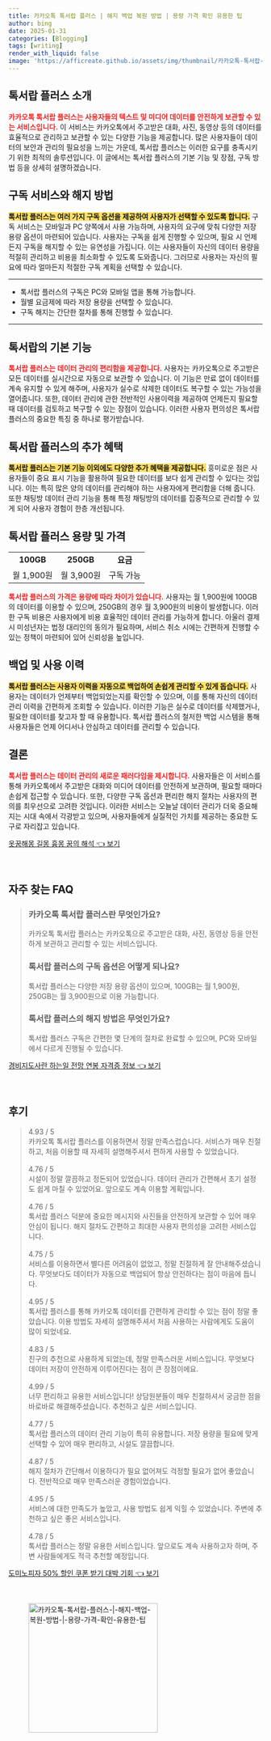```yaml
---
title: 카카오톡 톡서랍 플러스 | 해지 백업 복원 방법 | 용량 가격 확인 유용한 팁
author: bing
date: 2025-01-31
categories: [Blogging]
tags: [writing]
render_with_liquid: false
image: 'https://afficreate.github.io/assets/img/thumbnail/카카오톡-톡서랍-플러스-|-해지-백업-복원-방법-|-용량-가격-확인-유용한-팁.webp'
---
```



<h2 id='톡서랍 플러스 소개'>톡서랍 플러스 소개</h2>

<p><b><span style="color: #ee2323;">카카오톡 톡서랍 플러스는 사용자들의 텍스트 및 미디어 데이터를 안전하게 보관할 수 있는 서비스입니다.</span></b> 이 서비스는 카카오톡에서 주고받은 대화, 사진, 동영상 등의 데이터를 효율적으로 관리하고 보관할 수 있는 다양한 기능을 제공합니다. 많은 사용자들이 데이터의 보안과 관리의 필요성을 느끼는 가운데, 톡서랍 플러스는 이러한 요구를 충족시키기 위한 최적의 솔루션입니다. 이 글에서는 톡서랍 플러스의 기본 기능 및 장점, 구독 방법 등을 상세히 설명하겠습니다.</p>

<h2 id='구독 서비스와 해지 방법'>구독 서비스와 해지 방법</h2>

<p><b><span style="background-color: #ffe066;">톡서랍 플러스는 여러 가지 구독 옵션을 제공하여 사용자가 선택할 수 있도록 합니다.</span></b> 구독 서비스는 모바일과 PC 양쪽에서 사용 가능하며, 사용자의 요구에 맞춰 다양한 저장 용량 옵션이 마련되어 있습니다. 사용자는 구독을 쉽게 진행할 수 있으며, 필요 시 언제든지 구독을 해지할 수 있는 유연성을 가집니다. 이는 사용자들이 자신의 데이터 용량을 적절히 관리하고 비용을 최소화할 수 있도록 도와줍니다. 그러므로 사용자는 자신의 필요에 따라 얼마든지 적절한 구독 계획을 선택할 수 있습니다.</p>

<hr />

<ul>
    <li>톡서랍 플러스의 구독은 PC와 모바일 앱을 통해 가능합니다.</li>
    <li>월별 요금제에 따라 저장 용량을 선택할 수 있습니다.</li>
    <li>구독 해지는 간단한 절차를 통해 진행할 수 있습니다.</li>
</ul>

<hr />

<h2 id='톡서랍의 기본 기능'>톡서랍의 기본 기능</h2>

<p><b><span style="color: #ee2323;">톡서랍 플러스는 데이터 관리의 편리함을 제공합니다.</span></b> 사용자는 카카오톡으로 주고받은 모든 데이터를 실시간으로 자동으로 보관할 수 있습니다. 이 기능은 만료 없이 데이터를 계속 유지할 수 있게 해주며, 사용자가 실수로 삭제한 데이터도 복구할 수 있는 가능성을 열어줍니다. 또한, 데이터 관리에 관한 전반적인 사용이력을 제공하여 언제든지 필요할 때 데이터를 검토하고 복구할 수 있는 장점이 있습니다. 이러한 사용자 편의성은 톡서랍 플러스의 중요한 특징 중 하나로 평가받습니다.</p>

<h2 id='톡서랍 플러스의 추가 혜택'>톡서랍 플러스의 추가 혜택</h2>

<p><b><span style="background-color: #ffe066;">톡서랍 플러스는 기본 기능 이외에도 다양한 추가 혜택을 제공합니다.</span></b> 흥미로운 점은 사용자들이 중요 표시 기능을 활용하여 필요한 데이터를 보다 쉽게 관리할 수 있다는 것입니다. 이는 특히 많은 양의 데이터를 관리해야 하는 사용자에게 편리함을 더해 줍니다. 또한 채팅방 데이터 관리 기능을 통해 특정 채팅방의 데이터를 집중적으로 관리할 수 있게 되어 사용자 경험이 한층 개선됩니다.</p>

<h2 id='톡서랍 플러스 용량 및 가격'>톡서랍 플러스 용량 및 가격</h2>

<table>
    <tr>
        <td style="text-align: center; height: 17px;"><b>100GB</b></td>
        <td style="text-align: center; height: 17px;"><b>250GB</b></td>
        <td style="text-align: center; height: 17px;"><b>요금</b></td>
    </tr>
    <tr>
        <td style="text-align: center; height: 17px;">월 1,900원</td>
        <td style="text-align: center; height: 17px;">월 3,900원</td>
        <td style="text-align: center; height: 17px;">구독 가능</td>
    </tr>
</table>

<p><b><span style="color: #ee2323;">톡서랍 플러스의 가격은 용량에 따라 차이가 있습니다.</span></b> 사용자는 월 1,900원에 100GB의 데이터를 이용할 수 있으며, 250GB의 경우 월 3,900원의 비용이 발생합니다. 이러한 구독 비용은 사용자에게 비용 효율적인 데이터 관리를 가능하게 합니다. 아울러 결제 시 미성년자는 법정 대리인의 동의가 필요하며, 서비스 취소 시에는 간편하게 진행할 수 있는 정책이 마련되어 있어 신뢰성을 높입니다.</p>

<h2 id='백업 및 사용 이력'>백업 및 사용 이력</h2>

<p><b><span style="background-color: #ffe066;">톡서랍 플러스는 사용자 이력을 자동으로 백업하여 손쉽게 관리할 수 있게 돕습니다.</span></b> 사용자는 데이터가 언제부터 백업되었는지를 확인할 수 있으며, 이를 통해 자신의 데이터 관리 이력을 간편하게 조회할 수 있습니다. 이러한 기능은 실수로 데이터를 삭제했거나, 필요한 데이터를 찾고자 할 때 유용합니다. 톡서랍 플러스의 철저한 백업 시스템을 통해 사용자들은 언제 어디서나 안심하고 데이터를 관리할 수 있습니다.</p>

<h2 id='결론'>결론</h2>

<p><b><span style="color: #ee2323;">톡서랍 플러스는 데이터 관리의 새로운 패러다임을 제시합니다.</span></b> 사용자들은 이 서비스를 통해 카카오톡에서 주고받은 대화와 미디어 데이터를 안전하게 보관하며, 필요할 때마다 손쉽게 접근할 수 있습니다. 또한, 다양한 구독 옵션과 편리한 해지 절차는 사용자의 편의를 최우선으로 고려한 것입니다. 이러한 서비스는 오늘날 데이터 관리가 더욱 중요해지는 시대 속에서 각광받고 있으며, 사용자들에게 실질적인 가치를 제공하는 중요한 도구로 자리잡고 있습니다.</p>


<p><a class="click-button" title="옷꿈해몽 길몽 흉몽 꿈의 해석" href="https://afficreate.github.io/posts/%EC%98%B7%EA%BF%88%ED%95%B4%EB%AA%BD-%EA%B8%B8%EB%AA%BD-%ED%9D%89%EB%AA%BD-%EA%BF%88%EC%9D%98-%ED%95%B4%EC%84%9D/" rel="dofollow">옷꿈해몽 길몽 흉몽 꿈의 해석 👈 보기</a></p><br>
<h2 id='자주_찾는_FAQ'>자주 찾는 FAQ</h2>
<div itemscope="" itemtype="https://schema.org/FAQPage"> 
<blockquote> 
<div itemscope="" itemprop="mainEntity" itemtype="https://schema.org/Question"> 
<h3 itemprop="name">카카오톡 톡서랍 플러스란 무엇인가요?</h3> 
<div itemscope="" itemprop="acceptedAnswer" itemtype="https://schema.org/Answer"> 
<span itemprop="text"> 
<p>카카오톡 톡서랍 플러스는 카카오톡으로 주고받은 대화, 사진, 동영상 등을 안전하게 보관하고 관리할 수 있는 서비스입니다.</p> 
</span> 
</div> 
</div> 

<div itemscope="" itemprop="mainEntity" itemtype="https://schema.org/Question"> 
<h3 itemprop="name">톡서랍 플러스의 구독 옵션은 어떻게 되나요?</h3> 
<div itemscope="" itemprop="acceptedAnswer" itemtype="https://schema.org/Answer"> 
<span itemprop="text"> 
<p>톡서랍 플러스는 다양한 저장 용량 옵션이 있으며, 100GB는 월 1,900원, 250GB는 월 3,900원으로 이용 가능합니다.</p> 
</span> 
</div> 
</div> 

<div itemscope="" itemprop="mainEntity" itemtype="https://schema.org/Question"> 
<h3 itemprop="name">톡서랍 플러스의 해지 방법은 무엇인가요?</h3> 
<div itemscope="" itemprop="acceptedAnswer" itemtype="https://schema.org/Answer"> 
<span itemprop="text"> 
<p>톡서랍 플러스 구독은 간편한 몇 단계의 절차로 완료할 수 있으며, PC와 모바일에서 다르게 진행될 수 있습니다.</p> 
</span> 
</div> 
</div> 
</blockquote> 
</div>
<p><a class="click-button" title="경비지도사란 하는일 전망 연봉 자격증 정보" href="https://afficreate.github.io/posts/%EA%B2%BD%EB%B9%84%EC%A7%80%EB%8F%84%EC%82%AC%EB%9E%80-%ED%95%98%EB%8A%94%EC%9D%BC-%EC%A0%84%EB%A7%9D-%EC%97%B0%EB%B4%89-%EC%9E%90%EA%B2%A9%EC%A6%9D-%EC%A0%95%EB%B3%B4/" rel="dofollow">경비지도사란 하는일 전망 연봉 자격증 정보 👈 보기</a></p><br>
<h2 id='후기'>후기</h2>
<div itemscope itemtype="https://schema.org/Product">
  <blockquote>
  <div itemprop="review" itemscope itemtype="https://schema.org/Review">
      <div itemprop="reviewRating" itemscope itemtype="https://schema.org/Rating"> <span itemprop="ratingValue">4.93</span> / <span itemprop="bestRating">5</span> </div>
      <span itemprop="reviewBody">카카오톡 톡서랍 플러스를 이용하면서 정말 만족스럽습니다. 서비스가 매우 친절하고, 처음 이용할 때 자세히 설명해주셔서 편하게 사용할 수 있었습니다.</span>
  </div>
  <br>
  <div itemprop="review" itemscope itemtype="https://schema.org/Review">
      <div itemprop="reviewRating" itemscope itemtype="https://schema.org/Rating"> <span itemprop="ratingValue">4.76</span> / <span itemprop="bestRating">5</span> </div>
      <span itemprop="reviewBody">시설이 정말 깔끔하고 정돈되어 있었습니다. 데이터 관리가 간편해서 초기 설정도 쉽게 마칠 수 있었어요. 앞으로도 계속 이용할 계획입니다.</span>
  </div>
  <br>
  <div itemprop="review" itemscope itemtype="https://schema.org/Review">
      <div itemprop="reviewRating" itemscope itemtype="https://schema.org/Rating"> <span itemprop="ratingValue">4.76</span> / <span itemprop="bestRating">5</span> </div>
      <span itemprop="reviewBody">톡서랍 플러스 덕분에 중요한 메시지와 사진들을 안전하게 보관할 수 있어 매우 안심이 됩니다. 해지 절차도 간편하고 최대한 사용자 편의성을 고려한 서비스입니다.</span>
  </div>
  <br>
  <div itemprop="review" itemscope itemtype="https://schema.org/Review">
      <div itemprop="reviewRating" itemscope itemtype="https://schema.org/Rating"> <span itemprop="ratingValue">4.75</span> / <span itemprop="bestRating">5</span> </div>
      <span itemprop="reviewBody">서비스를 이용하면서 별다른 어려움이 없었고, 정말 친절하게 잘 안내해주셨습니다. 무엇보다도 데이터가 자동으로 백업되어 항상 안전하다는 점이 마음에 듭니다.</span>
  </div>
  <br>
  <div itemprop="review" itemscope itemtype="https://schema.org/Review">
      <div itemprop="reviewRating" itemscope itemtype="https://schema.org/Rating"> <span itemprop="ratingValue">4.95</span> / <span itemprop="bestRating">5</span> </div>
      <span itemprop="reviewBody">톡서랍 플러스를 통해 카카오톡 데이터를 간편하게 관리할 수 있는 점이 정말 좋았습니다. 이용 방법도 자세히 설명해주셔서 처음 사용하는 사람에게도 도움이 많이 되었네요.</span>
  </div>
  <br>
  <div itemprop="review" itemscope itemtype="https://schema.org/Review">
      <div itemprop="reviewRating" itemscope itemtype="https://schema.org/Rating"> <span itemprop="ratingValue">4.83</span> / <span itemprop="bestRating">5</span> </div>
      <span itemprop="reviewBody">친구의 추천으로 사용하게 되었는데, 정말 만족스러운 서비스입니다. 무엇보다 데이터 저장이 안전하게 이루어진다는 점이 큰 장점이에요.</span>
  </div>
  <br>
  <div itemprop="review" itemscope itemtype="https://schema.org/Review">
      <div itemprop="reviewRating" itemscope itemtype="https://schema.org/Rating"> <span itemprop="ratingValue">4.99</span> / <span itemprop="bestRating">5</span> </div>
      <span itemprop="reviewBody">너무 편리하고 유용한 서비스입니다! 상담원분들이 매우 친절하셔서 궁금한 점을 바로바로 해결해주셨습니다. 추천하고 싶은 서비스입니다.</span>
  </div>
  <br>
  <div itemprop="review" itemscope itemtype="https://schema.org/Review">
      <div itemprop="reviewRating" itemscope itemtype="https://schema.org/Rating"> <span itemprop="ratingValue">4.77</span> / <span itemprop="bestRating">5</span> </div>
      <span itemprop="reviewBody">톡서랍 플러스의 데이터 관리 기능이 특히 유용합니다. 저장 용량을 필요에 맞게 선택할 수 있어 매우 편리하고, 시설도 깔끔합니다.</span>
  </div>
  <br>
  <div itemprop="review" itemscope itemtype="https://schema.org/Review">
      <div itemprop="reviewRating" itemscope itemtype="https://schema.org/Rating"> <span itemprop="ratingValue">4.87</span> / <span itemprop="bestRating">5</span> </div>
      <span itemprop="reviewBody">해지 절차가 간단해서 이용하다가 필요 없어져도 걱정할 필요가 없어 좋았습니다. 전반적으로 매우 만족스러운 경험이었습니다.</span>
  </div>
  <br>
  <div itemprop="review" itemscope itemtype="https://schema.org/Review">
      <div itemprop="reviewRating" itemscope itemtype="https://schema.org/Rating"> <span itemprop="ratingValue">4.95</span> / <span itemprop="bestRating">5</span> </div>
      <span itemprop="reviewBody">서비스에 대한 만족도가 높았고, 사용 방법도 쉽게 익힐 수 있었습니다. 주변에 추천하고 싶은 좋은 서비스입니다.</span>
  </div>
  <br>
  <div itemprop="review" itemscope itemtype="https://schema.org/Review">
      <div itemprop="reviewRating" itemscope itemtype="https://schema.org/Rating"> <span itemprop="ratingValue">4.78</span> / <span itemprop="bestRating">5</span> </div>
      <span itemprop="reviewBody">톡서랍 플러스는 정말 유용한 서비스입니다. 앞으로도 계속 사용하고자 하며, 주변 사람들에게도 적극 추천할 예정입니다.</span>
  </div>
  </blockquote>
</div>
<p><a class="click-button" title="도미노피자 50% 할인 쿠폰 받기 대박 기회" href="https://afficreate.github.io/posts/%EB%8F%84%EB%AF%B8%EB%85%B8%ED%94%BC%EC%9E%90-50-%ED%95%A0%EC%9D%B8-%EC%BF%A0%ED%8F%B0-%EB%B0%9B%EA%B8%B0-%EB%8C%80%EB%B0%95-%EA%B8%B0%ED%9A%8C/" rel="dofollow">도미노피자 50% 할인 쿠폰 받기 대박 기회 👈 보기</a></p><br>
<figure class="image"><img src="https://afficreate.github.io/assets/img/thumbnail/카카오톡-톡서랍-플러스-|-해지-백업-복원-방법-|-용량-가격-확인-유용한-팁.webp" alt="카카오톡-톡서랍-플러스-|-해지-백업-복원-방법-|-용량-가격-확인-유용한-팁" width="256" height="256"></figure>